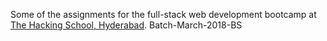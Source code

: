 Some of the assignments for the full-stack web development bootcamp at [The Hacking School, Hyderabad](http://www.thehackingschool.com/). Batch-March-2018-BS
